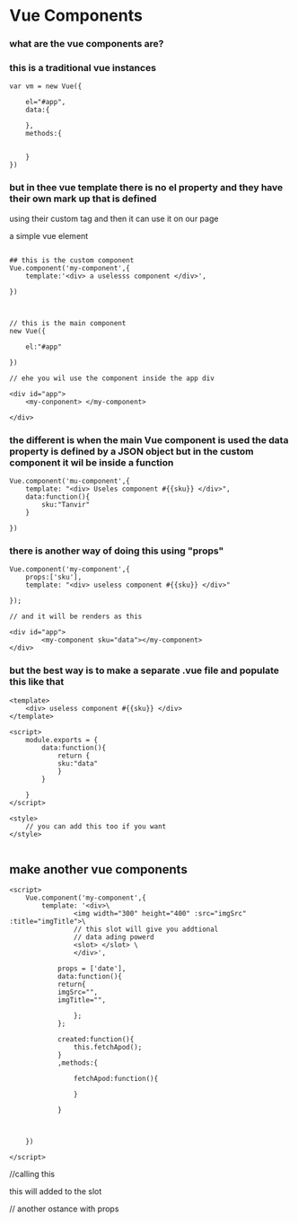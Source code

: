 # Vue Components



### what are the vue components are?



### this is a traditional vue instances 

```
var vm = new Vue({

	el="#app",
	data:{
	
	},
	methods:{
	
	
	}
})
```



### but in thee vue template there is no el property and they have their own mark up that is defined 

using their custom tag and then it  can use it on our page



a simple vue element

```

## this is the custom component
Vue.component('my-component',{
	template:'<div> a uselesss component </div>',

})



// this is the main component
new Vue({

	el:"#app"

})

// ehe you wil use the component inside the app div

<div id="app">
	<my-conponent> </my-component>
	
</div>

```



### the different is when the main Vue component is used the data property is defined by a JSON object but in the custom component it wil be inside a function

```
Vue.component('mu-component',{
	template: "<div> Useles component #{{sku}} </div>",
	data:function(){
		sku:"Tanvir"
	}

})
```



### there is another way of doing this using "props"



```
Vue.component('my-component',{
	props:['sku'],
	template: "<div> useless component #{{sku}} </div>"

});

// and it will be renders as this

<div id="app">
		<my-component sku="data"></my-component>
</div>

```





### but the best way is to make a separate .vue file and populate this like that



```
<template>
	<div> useless component #{{sku}} </div>
</template>

<script>
	module.exports = {
		data:function(){
			return {
			sku:"data"
			}
		}
	
	}
</script>

<style>
	// you can add this too if you want
</style>


```





## make another vue components

```
<script>
	Vue.component('my-component',{
		template: '<div>\
				<img width="300" height="400" :src="imgSrc" :title="imgTitle">\
				// this slot will give you addtional
				// data ading powerd
				<slot> </slot> \
				</div>',
				
			props = ['date'],
			data:function(){
			return{
			imgSrc="",
			imgTitle="",
			
				};
			};
			
			created:function(){
				this.fetchApod();
			}
			,methods:{
				
				fetchApod:function(){
				
				}
			
			}
				
		
	
	})

</script>
```

//calling this

<a-pod> 
	<p>this will added to the slot</p>

</a-pod>


// another ostance with props
<a-pod date="12-12-12"> </a-pod>
